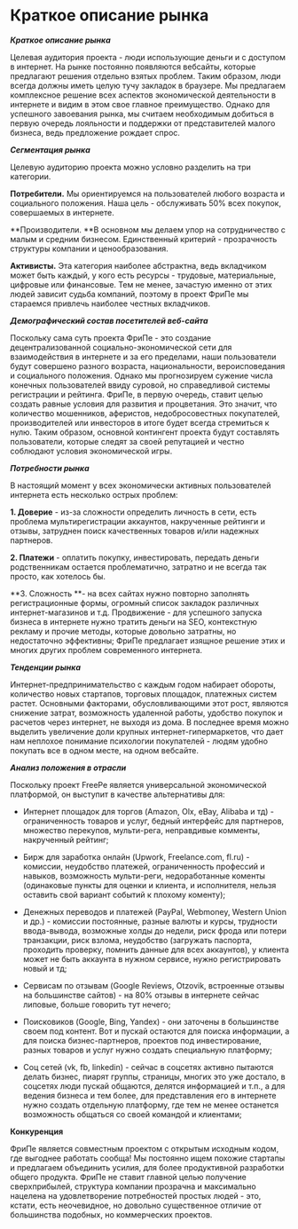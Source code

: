 # Краткое описание рынка

***Краткое описание рынка***

Целевая аудитория проекта - люди использующие деньги и с доступом в интернет. На рынке постоянно появляются вебсайты, которые предлагают решения отдельно взятых проблем. Таким образом, люди всегда должны иметь целую тучу закладок в браузере. Мы предлагаем комплексное решение всех аспектов экономической деятельности в интернете и видим в этом свое главное преимущество. Однако для успешного завоевания рынка, мы считаем необходимым добиться в первую очередь лояльности и поддержки от представителей малого бизнеса, ведь предложение рождает спрос. 

***Сегментация рынка***

Целевую аудиторию проекта можно условно разделить на три категории.

**Потребители.** Мы ориентируемся на пользователей любого возраста и социального положения. Наша цель - обслуживать 50% всех покупок, совершаемых в интернете. 

**Производители. **В основном мы делаем упор на сотрудничество с малым и средним бизнесом. Единственный критерий - прозрачность структуры компании и ценообразования. 

**Активисты.** Эта категория наиболее абстрактна, ведь вкладчиком может быть каждый, у кого есть ресурсы - трудовые, материальные, цифровые или финансовые. Тем не менее, зачастую именно от этих людей зависит судьба компаний, поэтому в проект ФриПе мы стараемся привлечь наиболее честных вкладчиков. 
	
***Демографический состав посетителей веб-сайта***

Поскольку сама суть проекта ФриПе - это создание децентрализованной социально-экономической сети для взаимодействия в интернете и за его пределами, наши пользователи будут совершено разного возраста, национальности, вероисповедания и социального положения. Однако мы прогнозируем сужение числа конечных пользователей ввиду суровой, но справедливой системы регистрации и рейтинга. ФриПе, в первую очередь, ставит целью создать равные условия для развития и процветания. Это значит, что количество мошенников, аферистов, недобросовестных покупателей, производителей или инвесторов в итоге будет всегда стремиться к нулю. Таким образом, основной контингент проекта будут составлять пользователи, которые следят за своей репутацией и честно соблюдают условия экономической игры. 

***Потребности рынка***

В настоящий момент у всех экономически активных пользователей интернета есть несколько острых проблем:

**1. Доверие** - из-за сложности определить личность в сети, есть проблема мультирегистрации аккаунтов, накрученные рейтинги и отзывы, затруднен поиск качественных товаров и/или надежных партнеров. 

**2. Платежи** - оплатить покупку, инвестировать, передать деньги родственникам остается проблематично, затратно и не всегда так просто, как хотелось бы. 

**3. Сложность **- на всех сайтах нужно повторно заполнять регистрационные формы, огромный список закладок различных интернет-магазинов и т.д.
Продвижение - для успешного запуска бизнеса в интернете нужно тратить деньги на SEO, контекстную рекламу и прочие методы, которые довольно затратны, но недостаточно эффективны;
	ФриПе предлагает изящное решение этих и многих других проблем современного интернета. 

***Тенденции рынка***

Интернет-предпринимательство с каждым годом набирает обороты, количество новых стартапов, торговых площадок, платежных систем растет. Основными факторами, обусловливающими этот рост, являются снижение затрат, возможность удаленной работы, удобство покупок и расчетов через интернет, не выходя из дома. В последнее время можно выделить увеличение доли крупных интернет-гипермаркетов, что дает нам неплохое понимание психологии покупателей - людям удобно покупать все в одном месте, на одном вебсайте. 

***Анализ положения в отрасли***

Поскольку проект FreePe является универсальной экономической платформой, он выступит в качестве альтернативы для:
- Интернет площадок для торгов (Amazon, Olx, eBay, Alibaba и тд) - ограниченность товаров и услуг, бедный интерфейс для партнеров, множество перекупов, мульти-рега, неправдивые комменты, накрученный рейтинг;

- Бирж для заработка онлайн (Upwork, Freelance.com, fl.ru) - комиссии, неудобство платежей, ограниченность профессий и навыков, возможность мульти-реги, недоработанные коменты (одинаковые пункты для оценки и клиента, и исполнителя, нельзя оставить свой вариант событий к плохому коменту);

- Денежных переводов и платежей (PayPal, Webmoney, Western Union и др.) - комиссии постоянные, разные валюты и курсы, трудности ввода-вывода, возможные холды до недели, риск фрода или потери транзакции, риск взлома, неудобство (загружать паспорта, проходить проверку, помнить данные для всех аккаунтов), у клиента может не быть аккаунта в нужном сервисе, нужно регистрировать новый и тд;
- Сервисам по отзывам (Google Reviews, Otzovik, встроенные отзывы на большинстве сайтов) - на 80% отзывы в интернете сейчас липовые, больше говорить тут нечего;

- Поисковиков (Google, Bing, Yandex) - они заточены в большинстве своем под контент. Вот и пускай остаются для поиска информации, а для поиска бизнес-партнеров, проектов под инвестирование, разных товаров и услуг нужно создать специальную платформу;

- Соц сетей (vk, fb, linkedin) - сейчас в соцсетях активно пытаются делать бизнес, пиарят группы, страницы, многих это уже достало, в соцсетях люди пускай общаются, делятся информацией и т.п., а для ведения бизнеса и тем более, для представления его в интернете нужно создать отдельную платформу, где тем не менее останется возможность общаться со своей командой и клиентами;


**Конкуренция**

ФриПе является совместным проектом с открытым исходным кодом, где выгоднее работать сообща! Мы постоянно ищем похожие стартапы и предлагаем объединить усилия, для более продуктивной разработки общего продукта. ФриПе не ставит главной целью получение сверхприбылей, структура компании прозрачна и максимально нацелена на удовлетворение потребностей простых людей - это, кстати, есть неочевидное, но довольно существенное отличие от большинства подобных, но коммерческих проектов.
